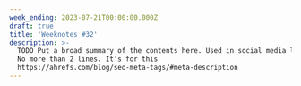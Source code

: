 ```yaml
---
week_ending: 2023-07-21T00:00:00.000Z
draft: true
title: 'Weeknotes #32'
description: >-
  TODO Put a broad summary of the contents here. Used in social media links etc.
  No more than 2 lines. It's for this
  https://ahrefs.com/blog/seo-meta-tags/#meta-description
---
```


